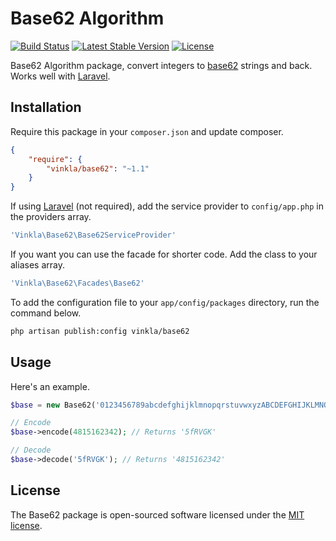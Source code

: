 Base62 Algorithm
================
[![Build Status](https://img.shields.io/travis/vinkla/base62/master.svg?style=flat)](https://travis-ci.org/vinkla/base62)
[![Latest Stable Version](http://img.shields.io/packagist/v/vinkla/base62.svg?style=flat)](https://packagist.org/packages/vinkla/base62)
[![License](https://img.shields.io/packagist/l/vinkla/base62.svg?style=flat)](https://packagist.org/packages/vinkla/base62)

Base62 Algorithm package, convert integers to [base62](http://en.wikipedia.org/wiki/62) strings and back. Works well with [Laravel](https://github.com/laravel/laravel).


Installation
------------
Require this package in your `composer.json` and update composer.

```json
{
	"require": {
		"vinkla/base62": "~1.1"
	}
}
```

If using [Laravel](http://laravel.com) (not required), add the service provider to ```config/app.php``` in the providers array.

```php
'Vinkla\Base62\Base62ServiceProvider'
```

If you want you can use the facade for shorter code. Add the class to your aliases array.
```php
'Vinkla\Base62\Facades\Base62'
```

To add the configuration file to your `app/config/packages` directory, run the command below.
```bash
php artisan publish:config vinkla/base62
```

Usage
-----
Here's an example.
```php
$base = new Base62('0123456789abcdefghijklmnopqrstuvwxyzABCDEFGHIJKLMNOPQRSTUVWXYZ'); 

// Encode
$base->encode(4815162342); // Returns '5fRVGK'

// Decode
$base->decode('5fRVGK'); // Returns '4815162342'
```

## License

The Base62 package is open-sourced software licensed under the [MIT license](http://opensource.org/licenses/MIT).
